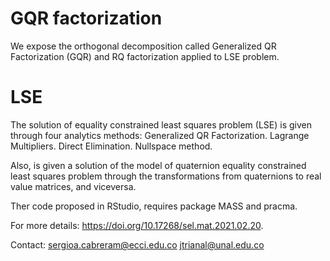 # GQR factorization
We expose the orthogonal decomposition called Generalized QR Factorization (GQR) and RQ factorization applied to LSE problem.

# LSE
The solution of equality constrained least squares problem (LSE) is given through four analytics methods:
Generalized QR Factorization.
Lagrange Multipliers.
Direct Elimination.
Nullspace method.

Also, is given a solution of the model of quaternion equality constrained least squares problem through the transformations from quaternions to real value matrices, and viceversa.

Ther code proposed in RStudio, requires package MASS and pracma.

For more details:
https://doi.org/10.17268/sel.mat.2021.02.20.

Contact:
sergioa.cabreram@ecci.edu.co
jtrianal@unal.edu.co
